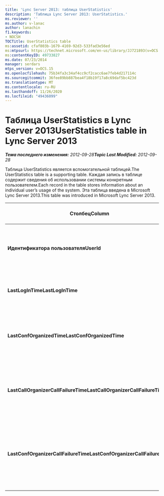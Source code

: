 ```yaml
---
title: 'Lync Server 2013: таблица UserStatistics'
description: 'Таблица Lync Server 2013: UserStatistics.'
ms.reviewer: ''
ms.author: v-lanac
author: lanachin
f1.keywords:
- NOCSH
TOCTitle: UserStatistics table
ms:assetid: cfaf803b-1679-4169-92d3-533fad3e56ed
ms:mtpsurl: https://technet.microsoft.com/en-us/library/JJ721893(v=OCS.15)
ms:contentKeyID: 49733827
ms.date: 07/23/2014
manager: serdars
mtps_version: v=OCS.15
ms.openlocfilehash: 75b34fa3c34af4cc9cf2cacc6ae7feb4d217114c
ms.sourcegitcommit: 36fee89bb887bea4f18b19f17a8c69daf5bc423d
ms.translationtype: MT
ms.contentlocale: ru-RU
ms.lasthandoff: 11/26/2020
ms.locfileid: "49436099"
---
```

# <a name="userstatistics-table-in-lync-server-2013"></a><span data-ttu-id="49c1c-103">Таблица UserStatistics в Lync Server 2013</span><span class="sxs-lookup"><span data-stu-id="49c1c-103">UserStatistics table in Lync Server 2013</span></span>

<div data-xmlns="http://www.w3.org/1999/xhtml">

<div class="topic" data-xmlns="http://www.w3.org/1999/xhtml" data-msxsl="urn:schemas-microsoft-com:xslt" data-cs="https://msdn.microsoft.com/">

<div data-asp="https://msdn2.microsoft.com/asp">



</div>

<div id="mainSection">

<div id="mainBody"><span data-ttu-id="49c1c-104">

<span> </span></span><span class="sxs-lookup"><span data-stu-id="49c1c-104">

<span> </span></span></span>

<span data-ttu-id="49c1c-105">_**Тема последнего изменения:** 2012-09-28_</span><span class="sxs-lookup"><span data-stu-id="49c1c-105">_**Topic Last Modified:** 2012-09-28_</span></span>

<span data-ttu-id="49c1c-106">Таблица UserStatistics является вспомогательной таблицей.</span><span class="sxs-lookup"><span data-stu-id="49c1c-106">The UserStatistics table is a supporting table.</span></span> <span data-ttu-id="49c1c-107">Каждая запись в таблице содержит сведения об использовании системы конкретным пользователем.</span><span class="sxs-lookup"><span data-stu-id="49c1c-107">Each record in the table stores information about an individual user’s usage of the system.</span></span> <span data-ttu-id="49c1c-108">Эта таблица введена в Microsoft Lync Server 2013.</span><span class="sxs-lookup"><span data-stu-id="49c1c-108">This table was introduced in Microsoft Lync Server 2013.</span></span>


<table>
<colgroup>
<col style="width: 25%" />
<col style="width: 25%" />
<col style="width: 25%" />
<col style="width: 25%" />
</colgroup>
<thead>
<tr class="header">
<th><span data-ttu-id="49c1c-109">Столбец</span><span class="sxs-lookup"><span data-stu-id="49c1c-109">Column</span></span></th>
<th><span data-ttu-id="49c1c-110">Тип данных</span><span class="sxs-lookup"><span data-stu-id="49c1c-110">Data Type</span></span></th>
<th><span data-ttu-id="49c1c-111">Ключ/индекс</span><span class="sxs-lookup"><span data-stu-id="49c1c-111">Key/Index</span></span></th>
<th><span data-ttu-id="49c1c-112">Сведения</span><span class="sxs-lookup"><span data-stu-id="49c1c-112">Details</span></span></th>
</tr>
</thead>
<tbody>
<tr class="odd">
<td><p><span data-ttu-id="49c1c-113"><strong>Идентификатора пользователя</strong></span><span class="sxs-lookup"><span data-stu-id="49c1c-113"><strong>UserId</strong></span></span></p></td>
<td><p><span data-ttu-id="49c1c-114">целое</span><span class="sxs-lookup"><span data-stu-id="49c1c-114">int</span></span></p></td>
<td><p><span data-ttu-id="49c1c-115">Primary</span><span class="sxs-lookup"><span data-stu-id="49c1c-115">Primary</span></span></p></td>
<td><p><span data-ttu-id="49c1c-116">Уникальный номер, идентифицирующий этого пользователя.</span><span class="sxs-lookup"><span data-stu-id="49c1c-116">Unique number identifying this user.</span></span></p></td>
</tr>
<tr class="even">
<td><p><span data-ttu-id="49c1c-117"><strong>LastLogInTime</strong></span><span class="sxs-lookup"><span data-stu-id="49c1c-117"><strong>LastLogInTime</strong></span></span></p></td>
<td><p><span data-ttu-id="49c1c-118">datetime</span><span class="sxs-lookup"><span data-stu-id="49c1c-118">datetime</span></span></p></td>
<td></td>
<td><p><span data-ttu-id="49c1c-119">Время последнего входа пользователя в систему.</span><span class="sxs-lookup"><span data-stu-id="49c1c-119">Last time the user logged in.</span></span></p></td>
</tr>
<tr class="odd">
<td><p><span data-ttu-id="49c1c-120"><strong>LastConfOrganizedTime</strong></span><span class="sxs-lookup"><span data-stu-id="49c1c-120"><strong>LastConfOrganizedTime</strong></span></span></p></td>
<td><p><span data-ttu-id="49c1c-121">datetime</span><span class="sxs-lookup"><span data-stu-id="49c1c-121">datetime</span></span></p></td>
<td></td>
<td><p><span data-ttu-id="49c1c-122">Последний раз, когда пользователь организует конференцию.</span><span class="sxs-lookup"><span data-stu-id="49c1c-122">Last time the user organized a conference.</span></span></p></td>
</tr>
<tr class="even">
<td><p><span data-ttu-id="49c1c-123"><strong>LastCallOrganizerCallFailureTime</strong></span><span class="sxs-lookup"><span data-stu-id="49c1c-123"><strong>LastCallOrganizerCallFailureTime</strong></span></span></p></td>
<td><p><span data-ttu-id="49c1c-124">datetime</span><span class="sxs-lookup"><span data-stu-id="49c1c-124">datetime</span></span></p></td>
<td></td>
<td><p><span data-ttu-id="49c1c-125">Последнее время, когда пользователь попытался вызвать сбой звонка.</span><span class="sxs-lookup"><span data-stu-id="49c1c-125">Last time the user experienced a call failure.</span></span></p></td>
</tr>
<tr class="odd">
<td><p><span data-ttu-id="49c1c-126"><strong>LastConfOrganizerCallFailureTime</strong></span><span class="sxs-lookup"><span data-stu-id="49c1c-126"><strong>LastConfOrganizerCallFailureTime</strong></span></span></p></td>
<td><p><span data-ttu-id="49c1c-127">datetime</span><span class="sxs-lookup"><span data-stu-id="49c1c-127">datetime</span></span></p></td>
<td></td>
<td><p><span data-ttu-id="49c1c-128">Последний раз, когда пользователь попытался вызвать сбой в организаторе конференц-связи.</span><span class="sxs-lookup"><span data-stu-id="49c1c-128">Last time the user experienced a call failure as a conference organizer.</span></span></p></td>
</tr>
</tbody>
</table><span data-ttu-id="49c1c-129">


</div>

<span> </span>

</div>

</div>

</span><span class="sxs-lookup"><span data-stu-id="49c1c-129">


</div>

<span> </span>

</div>

</div>

</span></span></div>

